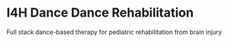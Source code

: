 # I4H Dance Dance Rehabilitation

Full stack dance-based therapy for pediatric rehabilitation from brain injury  
